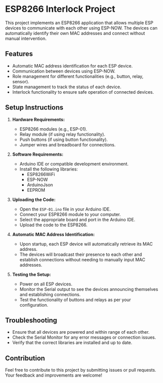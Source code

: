 # ESP8266 Interlock Project

This project implements an ESP8266 application that allows multiple ESP devices to communicate with each other using ESP-NOW. The devices can automatically identify their own MAC addresses and connect without manual intervention.

## Features

- Automatic MAC address identification for each ESP device.
- Communication between devices using ESP-NOW.
- Role management for different functionalities (e.g., button, relay, sensor).
- State management to track the status of each device.
- Interlock functionality to ensure safe operation of connected devices.

## Setup Instructions

1. **Hardware Requirements:**
   - ESP8266 modules (e.g., ESP-01).
   - Relay module (if using relay functionality).
   - Push buttons (if using button functionality).
   - Jumper wires and breadboard for connections.

2. **Software Requirements:**
   - Arduino IDE or compatible development environment.
   - Install the following libraries:
     - ESP8266WiFi
     - ESP-NOW
     - ArduinoJson
     - EEPROM

3. **Uploading the Code:**
   - Open the `ESP-01.ino` file in your Arduino IDE.
   - Connect your ESP8266 module to your computer.
   - Select the appropriate board and port in the Arduino IDE.
   - Upload the code to the ESP8266.

4. **Automatic MAC Address Identification:**
   - Upon startup, each ESP device will automatically retrieve its MAC address.
   - The devices will broadcast their presence to each other and establish connections without needing to manually input MAC addresses.

5. **Testing the Setup:**
   - Power on all ESP devices.
   - Monitor the Serial output to see the devices announcing themselves and establishing connections.
   - Test the functionality of buttons and relays as per your configuration.

## Troubleshooting

- Ensure that all devices are powered and within range of each other.
- Check the Serial Monitor for any error messages or connection issues.
- Verify that the correct libraries are installed and up to date.

## Contribution

Feel free to contribute to this project by submitting issues or pull requests. Your feedback and improvements are welcome!